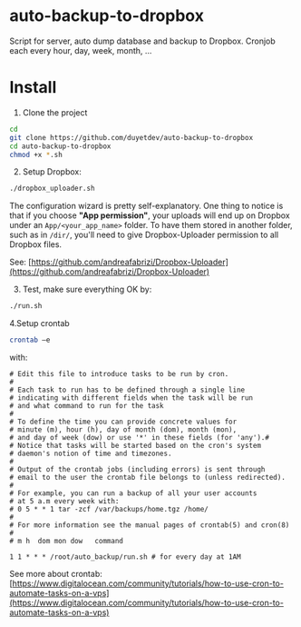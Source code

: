 # auto-backup-to-dropbox
Script for server, auto dump database and backup to Dropbox. Cronjob each every hour, day, week, month, ...

# Install

1. Clone the project

  ```sh
  cd 
  git clone https://github.com/duyetdev/auto-backup-to-dropbox
  cd auto-backup-to-dropbox
  chmod +x *.sh
  ```
  
2. Setup Dropbox: 

  ```sh
  ./dropbox_uploader.sh
  ```

  The configuration wizard is pretty self-explanatory. One thing to notice is that if you choose **"App permission"**, your   uploads will end up on Dropbox under an `App/<your_app_name>` folder. To have them stored in another folder, such as in   `/dir/`, you'll need to give Dropbox-Uploader permission to all Dropbox files.

  See: [https://github.com/andreafabrizi/Dropbox-Uploader](https://github.com/andreafabrizi/Dropbox-Uploader)

3. Test, make sure everything OK by:

  ```sh
  ./run.sh
  ```

4.Setup crontab

  ```sh
  crontab –e
  ```
  
  with: 
  ```
  # Edit this file to introduce tasks to be run by cron.
  #
  # Each task to run has to be defined through a single line
  # indicating with different fields when the task will be run
  # and what command to run for the task
  #
  # To define the time you can provide concrete values for
  # minute (m), hour (h), day of month (dom), month (mon),
  # and day of week (dow) or use '*' in these fields (for 'any').#
  # Notice that tasks will be started based on the cron's system
  # daemon's notion of time and timezones.
  #
  # Output of the crontab jobs (including errors) is sent through
  # email to the user the crontab file belongs to (unless redirected).
  #
  # For example, you can run a backup of all your user accounts
  # at 5 a.m every week with:
  # 0 5 * * 1 tar -zcf /var/backups/home.tgz /home/
  #
  # For more information see the manual pages of crontab(5) and cron(8)
  #
  # m h  dom mon dow   command
  
  1 1 * * * /root/auto_backup/run.sh # for every day at 1AM
  ```
  
  See more about crontab: [https://www.digitalocean.com/community/tutorials/how-to-use-cron-to-automate-tasks-on-a-vps](https://www.digitalocean.com/community/tutorials/how-to-use-cron-to-automate-tasks-on-a-vps)
